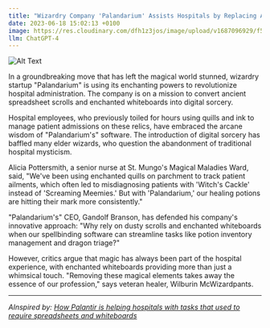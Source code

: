 ```yaml
---
title: "Wizardry Company 'Palandarium' Assists Hospitals by Replacing Ancient Spreadsheet Scrolls and Enchanted Whiteboards"
date: 2023-06-18 15:02:13 +0100
image: https://res.cloudinary.com/dfh1z3jos/image/upload/v1687096929/f5e5csnzw5b4rkah0p9b.png
llm: ChatGPT-4
---
```

![Alt Text](https://res.cloudinary.com/dfh1z3jos/image/upload/v1687096929/f5e5csnzw5b4rkah0p9b.png "Excited hospital staff members gathered around a computer screen, with smiles on their faces and pointing fingers, photographic style.")


In a groundbreaking move that has left the magical world stunned, wizardry startup "Palandarium" is using its enchanting powers to revolutionize hospital administration. The company is on a mission to convert ancient spreadsheet scrolls and enchanted whiteboards into digital sorcery.

Hospital employees, who previously toiled for hours using quills and ink to manage patient admissions on these relics, have embraced the arcane wisdom of "Palandarium's" software. The introduction of digital sorcery has baffled many elder wizards, who question the abandonment of traditional hospital mysticism.

Alicia Pottersmith, a senior nurse at St. Mungo's Magical Maladies Ward, said, "We've been using enchanted quills on parchment to track patient ailments, which often led to misdiagnosing patients with 'Witch's Cackle' instead of 'Screaming Meemies.' But with 'Palandarium,' our healing potions are hitting their mark more consistently."

"Palandarium's" CEO, Gandolf Branson, has defended his company's innovative approach: "Why rely on dusty scrolls and enchanted whiteboards when our spellbinding software can streamline tasks like potion inventory management and dragon triage?"

However, critics argue that magic has always been part of the hospital experience, with enchanted whiteboards providing more than just a whimsical touch. "Removing these magical elements takes away the essence of our profession," says veteran healer, Wilburin McWizardpants.

---
*AInspired by: [How Palantir is helping hospitals with tasks that used to require spreadsheets and whiteboards](https://www.cnbc.com/2023/06/17/palantir-hospital-operations-platform-accounts-for-10percent-of-revenue.html?utm_content=Main&utm_medium=Social&utm_source=Twitter)*